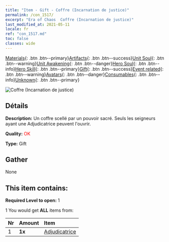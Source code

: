 ```yaml
---
title: "Item - Gift - Coffre (Incarnation de justice)"
permalink: /con_1517/
excerpt: "Era of Chaos  Coffre (Incarnation de justice)"
last_modified_at: 2021-05-11
locale: fr
ref: "con_1517.md"
toc: false
classes: wide
---
```

 [Materials](/ItemsFR/){: .btn .btn--primary}[Artifacts](/ItemsFR/Artifacts/){: .btn .btn--success}[Unit Soul](/ItemsFR/UnitSoul/){: .btn .btn--warning}[Unit Awakening](/ItemsFR/UnitAwakening/){: .btn .btn--danger}[Hero Soul](/ItemsFR/HeroSoul/){: .btn .btn--info}[Hero Skill](/ItemsFR/HeroSkill/){: .btn .btn--primary}[Gift](/ItemsFR/Gift/){: .btn .btn--success}[Event related](/ItemsFR/Events/){: .btn .btn--warning}[Avatars](/ItemsFR/Avatars/){: .btn .btn--danger}[Consumables](/ItemsFR/Consumables/){: .btn .btn--info}[Unknown](/ItemsFR/Unknown/){: .btn .btn--primary}

 ![Coffre (Incarnation de justice)](/images/t/i_907131.png)

## Détails
 **Description:** Un coffre scellé par un pouvoir sacré. Seuls les seigneurs ayant une Adjudicatrice peuvent l'ouvrir.

 **Quality:** <span style="color: #FF0000">OK</span>

 **Type:** Gift

## Gather

  None

## This item contains:

 **Required Level to open:** 1

 1 You would get **ALL** items  from:

  | Nr | Amount |     Item    |
  |:---|:-------|:------------|
  | 1 |  **1x** | [Adjudicatrice](/ItemsFR/unt_198/) |  | 
